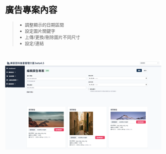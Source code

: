 # 廣告專案內容
> - 調整顯示的日期區間
> - 設定圖片關鍵字
> - 上傳/更換/刪除圖片不同尺寸
> - 設定/連結
>


<br>

![畫面示意](asset/advert-case.png)

